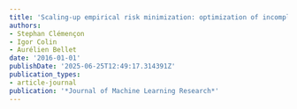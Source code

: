 ```yaml
---
title: 'Scaling-up empirical risk minimization: optimization of incomplete $ U $-statistics'
authors:
- Stephan Clémençon
- Igor Colin
- Aurélien Bellet
date: '2016-01-01'
publishDate: '2025-06-25T12:49:17.314391Z'
publication_types:
- article-journal
publication: '*Journal of Machine Learning Research*'
---
```

